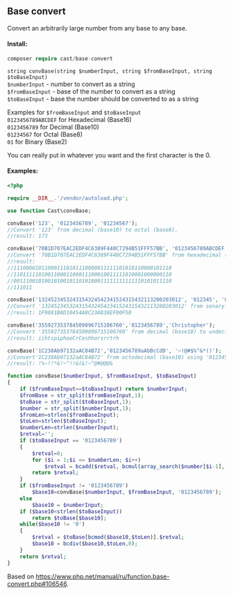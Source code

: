 Base convert
---
Convert an arbitrarily large number from any base to any base.

#### Install:
```php
composer require cast/base-convert
```

`string convBase(string $numberInput, string $fromBaseInput, string $toBaseInput)`\
`$numberInput` - number to convert as a string\
`$fromBaseInput` - base of the number to convert as a string\
`$toBaseInput` - base the number should be converted to as a string

Examples for `$fromBaseInput` and `$toBaseInput`\
`0123456789ABCDEF` for Hexadecimal (Base16)\
`0123456789` for Decimal (Base10)\
`01234567` for Octal (Base8)\
`01` for Binary (Base2)

You can really put in whatever you want and the first character is the 0.


#### Examples:

```php
<?php

require __DIR__.'/vendor/autoload.php';

use function Cast\convBase;

convBase('123', '0123456789', '01234567');
//Convert '123' from decimal (base10) to octal (base8).
//result: 173

convBase('70B1D707EAC2EDF4C6389F440C7294B51FFF57BB', '0123456789ABCDEF', '01');
//Convert '70B1D707EAC2EDF4C6389F440C7294B51FFF57BB' from hexadecimal (base16) to binary (base2).
//result:
//111000010110001110101110000011111101010110000101110
//110111110100110001100011100010011111010001000000110
//001110010100101001011010100011111111111110101011110
//111011

convBase('1324523453243154324542341524315432113200203012', '012345', '0123456789ABCDEF');
//Convert '1324523453243154324542341524315432113200203012' from senary (base6) to hexadecimal (base16).
//result: 1F9881BAD10454A8C23A838EF00F50

convBase('355927353784509896715106760','0123456789','Christopher');
//Convert '355927353784509896715106760' from decimal (base10) to undecimal (base11) using "Christopher" as the numbers.
//result: iihtspiphoeCrCeshhorsrrtrh

convBase('1C238Ab97132aAC84B72','0123456789aAbBcCdD', '~!@#$%^&*()');
//Convert'1C238Ab97132aAC84B72' from octodecimal (base18) using '0123456789aAbBcCdD' as the numbers to undecimal (base11) using '~!@#$%^&*()' as the numbers.
//result: !%~!!*&!~^!!&(&!~^@#@@@&

function convBase($numberInput, $fromBaseInput, $toBaseInput)
{
    if ($fromBaseInput==$toBaseInput) return $numberInput;
    $fromBase = str_split($fromBaseInput,1);
    $toBase = str_split($toBaseInput,1);
    $number = str_split($numberInput,1);
    $fromLen=strlen($fromBaseInput);
    $toLen=strlen($toBaseInput);
    $numberLen=strlen($numberInput);
    $retval='';
    if ($toBaseInput == '0123456789')
    {
        $retval=0;
        for ($i = 1;$i <= $numberLen; $i++)
            $retval = bcadd($retval, bcmul(array_search($number[$i-1], $fromBase),bcpow($fromLen,$numberLen-$i)));
        return $retval;
    }
    if ($fromBaseInput != '0123456789')
        $base10=convBase($numberInput, $fromBaseInput, '0123456789');
    else
        $base10 = $numberInput;
    if ($base10<strlen($toBaseInput))
        return $toBase[$base10];
    while($base10 != '0')
    {
        $retval = $toBase[bcmod($base10,$toLen)].$retval;
        $base10 = bcdiv($base10,$toLen,0);
    }
    return $retval;
}

```


Based on https://www.php.net/manual/ru/function.base-convert.php#106546.